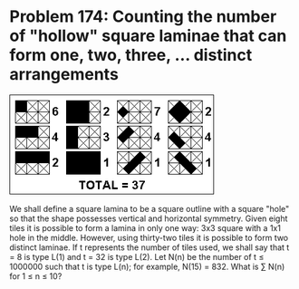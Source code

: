 # Problem 174: Counting the number of "hollow" square laminae that can form one, two, three, ... distinct arrangements

![p174](img/174.gif)

We shall define a square lamina to be a square outline with a square
"hole" so that the shape possesses vertical and horizontal symmetry.
Given eight tiles it is possible to form a lamina in only one way: 3x3
square with a 1x1 hole in the middle. However, using thirty-two tiles it
is possible to form two distinct laminae. If t represents the number of
tiles used, we shall say that t = 8 is type L(1) and t = 32 is type
L(2). Let N(n) be the number of t ≤ 1000000 such that t is type L(n);
for example, N(15) = 832. What is ∑ N(n) for 1 ≤ n ≤ 10?